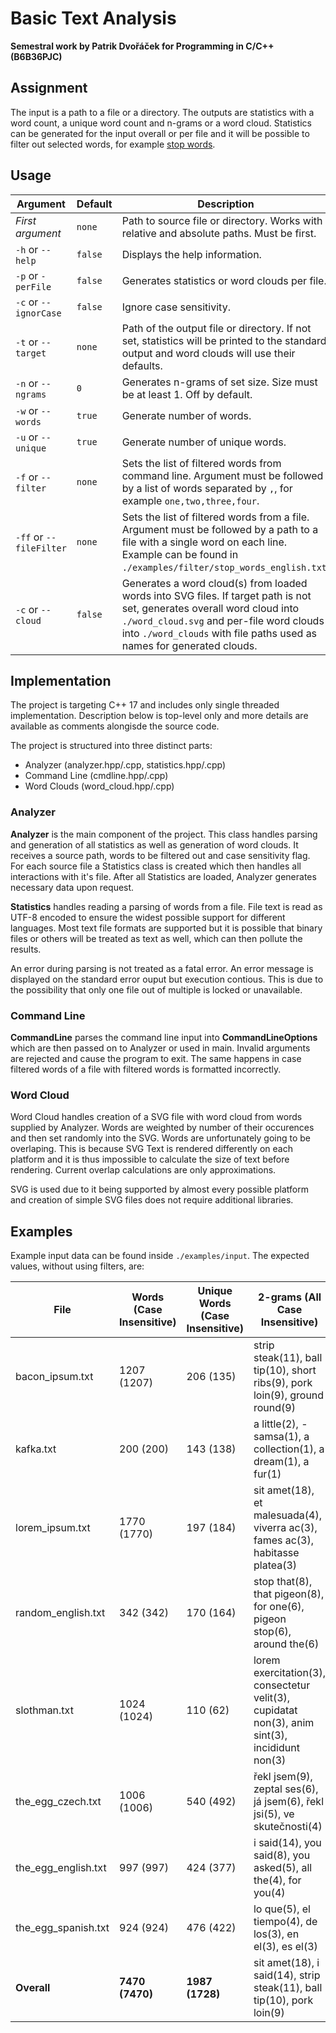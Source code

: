 # Basic Text Analysis
**Semestral work by Patrik Dvořáček for Programming in C/C++ (B6B36PJC)**

## Assignment

The input is a path to a file or a directory. The outputs are statistics with a word count, a unique word count and n-grams or a word cloud. Statistics can be generated for the input overall or per file and it will be possible to filter out selected words, for example [stop words](https://en.wikipedia.org/wiki/Stop_word).

## Usage

| Argument                | Default | Description                                                                                                                                                                                                                                   |
| ----------------------- | ------- | --------------------------------------------------------------------------------------------------------------------------------------------------------------------------------------------------------------------------------------------- |
| *First argument*        | `none`  | Path to source file or directory. Works with relative and absolute paths. Must be first.                                                                                                                                                      |
| `-h` or `--help`        | `false` | Displays the help information.                                                                                                                                                                                                                |
| `-p` or `-perFile`      | `false` | Generates statistics or word clouds per file.                                                                                                                                                                                                 |
| `-c` or `--ignorCase`   | `false` | Ignore case sensitivity.                                                                                                                                                                                                                      |
| `-t` or `--target`      | `none`  | Path of the output file or directory. If not set, statistics will be printed to the standard output and word clouds will use their defaults.                                                                                                  |
| `-n` or `--ngrams`      | `0`     | Generates n-grams of set size. Size must be at least 1. Off by default.                                                                                                                                                                       |
| `-w` or `--words`       | `true`  | Generate number of words.                                                                                                                                                                                                                     |
| `-u` or `--unique`      | `true`  | Generate number of unique words.                                                                                                                                                                                                              |
| `-f` or `--filter`      | `none`  | Sets the list of filtered words from command line. Argument must be followed by a list of words separated by `,`, for example `one,two,three,four`.                                                                                           |
| `-ff` or `--fileFilter` | `none`  | Sets the list of filtered words from a file. Argument must be followed by a path to a file with a single word on each line. Example can be found in `./examples/filter/stop_words_english.txt`.                                               |
| `-c` or `--cloud`       | `false` | Generates a word cloud(s) from loaded words into SVG files. If target path is not set, generates overall word cloud into `./word_cloud.svg` and per-file word clouds into `./word_clouds` with file paths used as names for generated clouds. |

## Implementation

The project is targeting C++ 17 and includes only single threaded implementation. Description below is top-level only and more details are available as comments alongisde the source code.

The project is structured into three distinct parts:

- Analyzer (analyzer.hpp/.cpp, statistics.hpp/.cpp)
- Command Line (cmdline.hpp/.cpp)
- Word Clouds (word_cloud.hpp/.cpp)

### Analyzer

**Analyzer** is the main component of the project. This class handles parsing and generation of all statistics as well as generation of word clouds. It receives a source path, words to be filtered out and case sensitivity flag. For each source file a Statistics class is created which then handles all interactions with it's file. After all Statistics are loaded, Analyzer generates necessary data upon request.

**Statistics** handles reading a parsing of words from a file. File text is read as UTF-8 encoded to ensure the widest possible support for different languages. Most text file formats are supported but it is possible that binary files or others will be treated as text as well, which can then pollute the results. 

An error during parsing is not treated as a fatal error. An error message is displayed on the standard error ouput but execution contious. This is due to the possibility that only one file out of multiple is locked or unavailable.

### Command Line

**CommandLine** parses the command line input into **CommandLineOptions** which are then passed on to Analyzer or used in main. Invalid arguments are rejected and cause the program to exit. The same happens in case filtered words of a file with filtered words is formatted incorrectly.

### Word Cloud

Word Cloud handles creation of a SVG file with word cloud from words supplied by Analyzer. Words are weighted by number of their occurences and then set randomly into the SVG. Words are unfortunately going to be overlaping. This is because SVG Text is rendered differently on each platform and it is thus impossible to calculate the size of text before rendering. Current overlap calculations are only approximations.

SVG is used due to it being supported by almost every possible platform and creation of simple SVG files does not require additional libraries.

## Examples

Example input data can be found inside `./examples/input`. The expected values, without using filters, are:

| File                | Words (Case Insensitive) | Unique Words (Case Insensitive) | 2-grams (All Case Insensitive)                                                                 |
| ------------------- | ------------------------ | ------------------------------- | ---------------------------------------------------------------------------------------------- |
| bacon_ipsum.txt     | 1207 (1207)              | 206 (135)                       | strip steak(11), ball tip(10), short ribs(9), pork loin(9), ground round(9)                    |
| kafka.txt           | 200 (200)                | 143 (138)                       | a little(2), - samsa(1), a collection(1), a dream(1), a fur(1)                                 |
| lorem_ipsum.txt     | 1770 (1770)              | 197 (184)                       | sit amet(18), et malesuada(4), viverra ac(3), fames ac(3), habitasse platea(3)                 |
| random_english.txt  | 342 (342)                | 170 (164)                       | stop that(8), that pigeon(8), for one(6), pigeon stop(6), around the(6)                        |
| slothman.txt        | 1024 (1024)              | 110 (62)                        | lorem exercitation(3), consectetur velit(3), cupidatat non(3), anim sint(3), incididunt non(3) |
| the_egg_czech.txt   | 1006 (1006)              | 540 (492)                       | řekl jsem(9), zeptal ses(6), já jsem(6), řekl jsi(5), ve skutečnosti(4)                        |
| the_egg_english.txt | 997 (997)                | 424 (377)                       | i said(14), you said(8), you asked(5), all the(4), for you(4)                                  |
| the_egg_spanish.txt | 924 (924)                | 476 (422)                       | lo que(5), el tiempo(4), de los(3), en el(3), es el(3)                                         |
| **Overall**         | **7470 (7470)**          | **1987 (1728)**                 | sit amet(18), i said(14), strip steak(11), ball tip(10), pork loin(9)                          |
